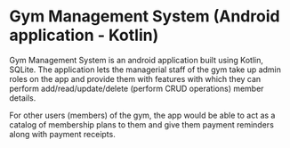 # Gym Management System (Android application - Kotlin)
Gym Management System is an android application built using Kotlin, SQLite. 
The application lets the managerial staff of the gym take up admin roles on the app and provide them with features with which they can perform add/read/update/delete (perform CRUD operations) member details.

For other users (members) of the gym, the app would be able to act as a catalog of membership plans to them and give them payment reminders along with payment receipts.
